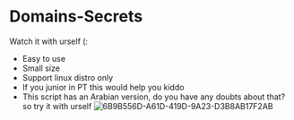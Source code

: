 # Domains-Secrets
Watch it with urself (:
* Easy to use 
* Small size 
* Support linux distro only
* If you junior in PT this would help you kiddo
* This script has an Arabian version, do you have any doubts about that? so try it with urself
![6B9B556D-A61D-419D-9A23-D3B8AB17F2AB](https://user-images.githubusercontent.com/83475148/185783280-9f1a5479-204b-40cf-80ca-c95c4dc2c658.jpeg)
